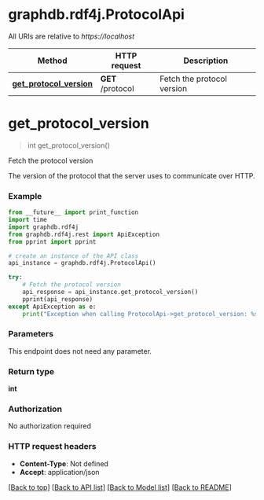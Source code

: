 # graphdb.rdf4j.ProtocolApi

All URIs are relative to *https://localhost*

Method | HTTP request | Description
------------- | ------------- | -------------
[**get_protocol_version**](ProtocolApi.md#get_protocol_version) | **GET** /protocol | Fetch the protocol version


# **get_protocol_version**
> int get_protocol_version()

Fetch the protocol version

The version of the protocol that the server uses to communicate over HTTP.

### Example
```python
from __future__ import print_function
import time
import graphdb.rdf4j
from graphdb.rdf4j.rest import ApiException
from pprint import pprint

# create an instance of the API class
api_instance = graphdb.rdf4j.ProtocolApi()

try:
    # Fetch the protocol version
    api_response = api_instance.get_protocol_version()
    pprint(api_response)
except ApiException as e:
    print("Exception when calling ProtocolApi->get_protocol_version: %s\n" % e)
```

### Parameters
This endpoint does not need any parameter.

### Return type

**int**

### Authorization

No authorization required

### HTTP request headers

 - **Content-Type**: Not defined
 - **Accept**: application/json

[[Back to top]](#) [[Back to API list]](../../README.md#documentation-for-api-endpoints) [[Back to Model list]](../../README.md#documentation-for-models) [[Back to README]](../../README.md)


